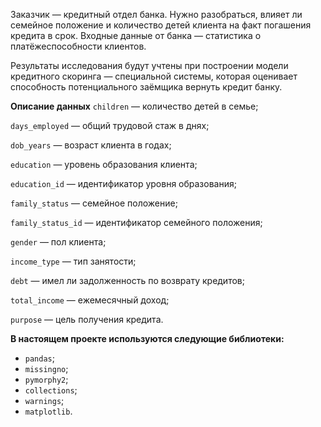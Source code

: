 Заказчик — кредитный отдел банка. Нужно разобраться, влияет ли семейное положение и количество детей клиента на факт погашения кредита в срок. Входные данные от банка — статистика о платёжеспособности клиентов.

Результаты исследования будут учтены при построении модели кредитного скоринга — специальной системы, которая оценивает способность потенциального заёмщика вернуть кредит банку.

**Описание данных**
`children` — количество детей в семье;

`days_employed` — общий трудовой стаж в днях;

`dob_years` — возраст клиента в годах;

`education` — уровень образования клиента;

`education_id` — идентификатор уровня образования;

`family_status` — семейное положение;

`family_status_id` — идентификатор семейного положения;

`gender` — пол клиента;

`income_type` — тип занятости;

`debt` — имел ли задолженность по возврату кредитов;

`total_income` — ежемесячный доход;

`purpose` — цель получения кредита.

**В настоящем проекте используются следующие библиотеки:**

- `pandas`;
- `missingno`;
- `pymorphy2`;
- `collections`;
- `warnings`;
- `matplotlib`.

